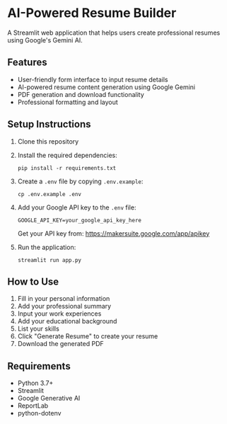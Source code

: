 # AI-Powered Resume Builder

A Streamlit web application that helps users create professional resumes using Google's Gemini AI.

## Features

- User-friendly form interface to input resume details
- AI-powered resume content generation using Google Gemini
- PDF generation and download functionality
- Professional formatting and layout

## Setup Instructions

1. Clone this repository
2. Install the required dependencies:
   ```
   pip install -r requirements.txt
   ```
3. Create a `.env` file by copying `.env.example`:
   ```
   cp .env.example .env
   ```
4. Add your Google API key to the `.env` file:
   ```
   GOOGLE_API_KEY=your_google_api_key_here
   ```
   Get your API key from: https://makersuite.google.com/app/apikey

5. Run the application:
   ```
   streamlit run app.py
   ```

## How to Use

1. Fill in your personal information
2. Add your professional summary
3. Input your work experiences
4. Add your educational background
5. List your skills
6. Click "Generate Resume" to create your resume
7. Download the generated PDF

## Requirements

- Python 3.7+
- Streamlit
- Google Generative AI
- ReportLab
- python-dotenv

